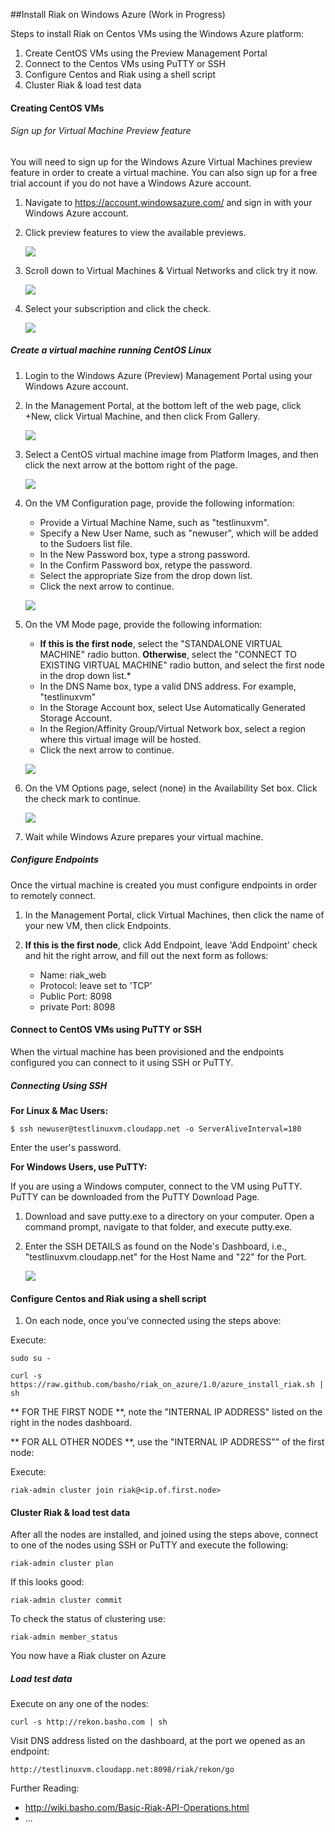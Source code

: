 ##Install Riak on Windows Azure (Work in Progress)

Steps to install Riak on Centos VMs using the Windows Azure platform:

1. Create CentOS VMs using the Preview Management Portal
2. Connect to the Centos VMs using PuTTY or SSH
3. Configure Centos and Riak using a shell script
4. Cluster Riak & load test data

#### Creating CentOS VMs

###### Sign up for Virtual Machine Preview feature

You will need to sign up for the Windows Azure Virtual Machines preview feature in order to create a virtual machine. You can also sign up for a free trial account if you do not have a Windows Azure account.

1. Navigate to https://account.windowsazure.com/ and sign in with your Windows Azure account.

2. Click preview features to view the available previews.

	![](https://raw.github.com/basho/riak_on_azure/1.0/images/antares-iaas-preview-01.png)

3. Scroll down to Virtual Machines & Virtual Networks and click try it now.

	![](https://raw.github.com/basho/riak_on_azure/1.0/images/antares-iaas-preview-02.png)

4. Select your subscription and click the check.

	![](https://raw.github.com/basho/riak_on_azure/1.0/images/antares-iaas-preview-04.png)

##### Create a virtual machine running CentOS Linux

1. Login to the Windows Azure (Preview) Management Portal using your Windows Azure account.

2. In the Management Portal, at the bottom left of the web page, click +New, click Virtual Machine, and then click From Gallery. 

	![](https://raw.github.com/basho/riak_on_azure/1.0/images/createvm.png)

3. Select a CentOS virtual machine image from Platform Images, and then click the next arrow at the bottom right of the page. 

	![](https://raw.github.com/basho/riak_on_azure/1.0/images/vmconfiguration0.png)

4. On the VM Configuration page, provide the following information:
	- Provide a Virtual Machine Name, such as "testlinuxvm".
	- Specify a New User Name, such as "newuser", which will be added to the Sudoers 	  list file.
	- In the New Password box, type a strong password.
	- In the Confirm Password box, retype the password.
	- Select the appropriate Size from the drop down list.
	- Click the next arrow to continue.

	![](https://raw.github.com/basho/riak_on_azure/1.0/images/vmconfiguration1.png)

5. On the VM Mode page, provide the following information:
	- **If this is the first node**, select the "STANDALONE VIRTUAL MACHINE" radio button. **Otherwise**, select the "CONNECT TO EXISTING VIRTUAL MACHINE" radio button, and select the first node in the drop down list.*
	- In the DNS Name box, type a valid DNS address. For example, "testlinuxvm"
	- In the Storage Account box, select Use Automatically Generated Storage Account.
	- In the Region/Affinity Group/Virtual Network box, select a region where this virtual image will be hosted.
	- Click the next arrow to continue.

	![](https://raw.github.com/basho/riak_on_azure/1.0/images/vmconfiguration2.png)

6. On the VM Options page, select (none) in the Availability Set box. Click the check mark to continue. 

	![](https://raw.github.com/basho/riak_on_azure/1.0/images/vmconfiguration3.png)

7. Wait while Windows Azure prepares your virtual machine.

##### Configure Endpoints

Once the virtual machine is created you must configure endpoints in order to remotely connect.

1. In the Management Portal, click Virtual Machines, then click the name of your new VM, then click Endpoints.

2. **If this is the first node**, click Add Endpoint, leave 'Add Endpoint' check and hit the right arrow, and fill out the next form as follows:
	- Name: riak_web
	- Protocol: leave set to 'TCP'
	- Public Port: 8098
	- private Port: 8098

#### Connect to CentOS VMs using PuTTY or SSH

When the virtual machine has been provisioned and the endpoints configured you can connect to it using SSH or PuTTY.

##### Connecting Using SSH

**For Linux & Mac Users:**

	$ ssh newuser@testlinuxvm.cloudapp.net -o ServerAliveInterval=180
Enter the user's password.

**For Windows Users, use PuTTY:**

If you are using a Windows computer, connect to the VM using PuTTY. PuTTY can be downloaded from the PuTTY Download Page.

1. Download and save putty.exe to a directory on your computer. Open a command prompt, navigate to that folder, and execute putty.exe.

2. Enter the SSH DETAILS as found on the Node's Dashboard, i.e., "testlinuxvm.cloudapp.net" for the Host Name and "22" for the Port. 

	![](https://raw.github.com/basho/riak_on_azure/1.0/images/putty.png)

#### Configure Centos and Riak using a shell script

1. On each node, once you've connected using the steps above:

Execute:

	sudo su -

	curl -s https://raw.github.com/basho/riak_on_azure/1.0/azure_install_riak.sh | sh

** FOR THE FIRST NODE **, note the "INTERNAL IP ADDRESS" listed on the right in the nodes dashboard.


** FOR ALL OTHER NODES **, use the "INTERNAL IP ADDRESS"" of the first node:

Execute:

	riak-admin cluster join riak@<ip.of.first.node>

#### Cluster Riak & load test data

After all the nodes are installed, and joined using the steps above, connect to one of the nodes using SSH or PuTTY and execute the following:

	riak-admin cluster plan

If this looks good:

	riak-admin cluster commit

To check the status of clustering use:

	riak-admin member_status

You now have a Riak cluster on Azure

##### Load test data

Execute on any one of the nodes:

	curl -s http://rekon.basho.com | sh
	
Visit DNS address listed on the dashboard, at the port we opened as an endpoint:

	http://testlinuxvm.cloudapp.net:8098/riak/rekon/go

Further Reading:

- http://wiki.basho.com/Basic-Riak-API-Operations.html
- ...
